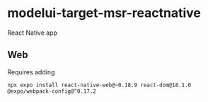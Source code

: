 # modelui-target-msr-reactnative
React Native app

## Web

Requires adding 

    npx expo install react-native-web@~0.18.9 react-dom@18.1.0 @expo/webpack-config@^0.17.2
